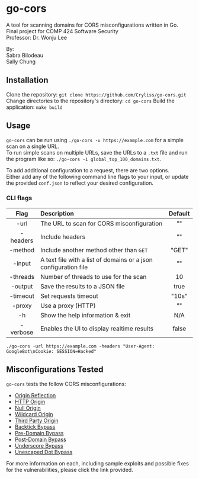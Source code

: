 # go-cors
A tool for scanning domains for CORS misconfigurations written in Go.  
Final project for COMP 424 Software Security  
Professor: Dr. Wonju Lee

By:  
Sabra Bilodeau  
Sally Chung  

## Installation
Clone the repository: `git clone https://github.com/Cryliss/go-cors.git`
Change directories to the repository's directory: `cd go-cors`
Build the application: `make build`

## Usage
`go-cors` can be run using `./go-cors -u https://example.com` for a simple scan on a single URL.  
To run simple scans on multiple URLs, save the URLs to a `.txt` file and run the program like so: `./go-cors -i global_top_100_domains.txt`.  

To add additional configuration to a request, there are two options.  
Either add any of the following command line flags to your input, or update the provided `conf.json` to reflect your desired configuration.   

### CLI flags
| Flag | Description | Default |
| :--: | :---------- | :-----: |
| -url     | The URL to scan for CORS misconfiguration | "" |
| -headers | Include headers | "" |
| -method  |  Include another method other than `GET` | "GET" |
| -input   |  A text file with a list of domains or a json configuration file | "" |
| -threads |  Number of threads to use for the scan | 10 |
| -output  |  Save the results to a JSON file | true |
| -timeout |  Set requests timeout | "10s" |
| -proxy   |  Use a proxy (HTTP) | "" |
| -h       |  Show the help information & exit | N/A |
| -verbose |  Enables the UI to display realtime results | false |

`./go-cors -url https://example.com -headers "User-Agent: GoogleBot\nCookie: SESSION=Hacked"`

## Misconfigurations Tested
`go-cors` tests the follow CORS misconfigurations:  

- [Origin Reflection]()
- [HTTP Origin]()
- [Null Origin]()
- [Wildcard Origin]()
- [Third Party Origin]()
- [Backtick Bypass]()
- [Pre-Domain Bypass]()
- [Post-Domain Bypass]()
- [Underscore Bypass]()
- [Unescaped Dot Bypass]()

For more information on each, including sample exploits and possible fixes for the vulnerabilities, please click the link provided.
